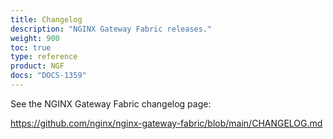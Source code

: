 ```yaml
---
title: Changelog
description: "NGINX Gateway Fabric releases."
weight: 900
toc: true
type: reference
product: NGF
docs: "DOCS-1359"
---
```


See the NGINX Gateway Fabric changelog page:

<https://github.com/nginx/nginx-gateway-fabric/blob/main/CHANGELOG.md>
